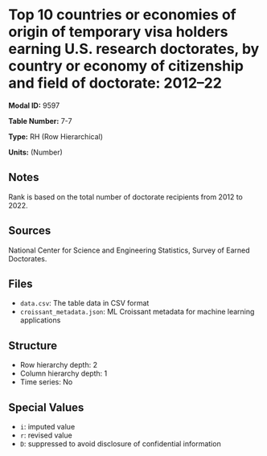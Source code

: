 # Top 10 countries or economies of origin of temporary visa holders earning U.S. research doctorates, by country or economy of citizenship and field of doctorate: 2012&#8211;22

**Modal ID:** 9597

**Table Number:** 7-7

**Type:** RH (Row Hierarchical)

**Units:** (Number)

## Notes

Rank is based on the total number of doctorate recipients from 2012 to 2022.

## Sources

National Center for Science and Engineering Statistics, Survey of Earned Doctorates.

## Files

- `data.csv`: The table data in CSV format
- `croissant_metadata.json`: ML Croissant metadata for machine learning applications

## Structure

- Row hierarchy depth: 2
- Column hierarchy depth: 1
- Time series: No

## Special Values

- `i`: imputed value
- `r`: revised value
- `D`: suppressed to avoid disclosure of confidential information
